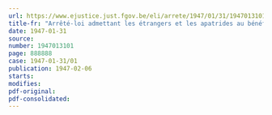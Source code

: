 ```yaml
---
url: https://www.ejustice.just.fgov.be/eli/arrete/1947/01/31/1947013101/justel
title-fr: "Arrêté-loi admettant les étrangers et les apatrides au bénéfice des mesures de réquisition en faveur de personnes privées de logement par suite de la guerre"
date: 1947-01-31
source:
number: 1947013101
page: 888888
case: 1947-01-31/01
publication: 1947-02-06
starts:
modifies:
pdf-original:
pdf-consolidated:
---
```


